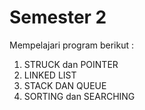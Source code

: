 # Semester 2
Mempelajari program berikut :
1. STRUCK dan POINTER
2. LINKED LIST
3. STACK DAN QUEUE
4. SORTING dan SEARCHING

